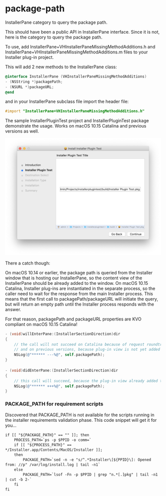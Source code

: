 # package-path
InstallerPane category to query the package path.

This should have been a public API in InstallerPane interface.
Since it is not, here is the category to query the package path.

To use, add InstallerPane+VHInstallerPaneMissingMethodAdditions.h and InstallerPane+VHInstallerPaneMissingMethodAdditions.m files to your Installer plug-in project.

This will add 2 new methods to the InstallerPane class:
 
```objective-c
@interface InstallerPane (VHInstallerPaneMissingMethodAdditions)
- (NSString *)packagePath;
- (NSURL *)packageURL;
@end
```
 
and in your InstallerPane subclass file import the header file:
 
```objective-c
#import "InstallerPane+VHInstallerPaneMissingMethodAdditions.h"
```
 
The sample InstallerPluginTest project and InstallerPluginTest package demonstrate the usage.
Works on macOS 10.15 Catalina and previous versions as well.

![Installer Plugin Test](InstallerPluginTest.png)

There a catch though:

On macOS 10.14 or earlier, the package path is queried from the Installer window that is hosting our InstallerPane, so the content view of the InstallerPane should be already added to the window.
On macOS 10.15 Catalina, Installer plug-ins are instantiated in the separate process, so the caller need to wait for the response from the main Installer process. 
This means that the first call to packagePath/packageURL will initiate the query, but will return an empty path until the Installer process responds with the answer.

For that reason, packagePath and packageURL properties are KVO compliant on macOS 10.15 Catalina!
 
```objective-c
- (void)willEnterPane:(InstallerSectionDirection)dir
{
    // the call will not succeed on Catalina because of request roundtrip to another process
    // and on previous versions, because plug-in view is not yet added to the Installer window
    NSLog(@"****** ---%@", self.packagePath);
}

- (void)didEnterPane:(InstallerSectionDirection)dir
{
    // this call will succeed, because the plug-in view already added to the Installer window
    NSLog(@"****** +++%@", self.packagePath);
}

```

### PACKAGE_PATH for requirement scripts

Discovered that PACKAGE_PATH is not available for the scripts running in the installer requirements validation phase. 
This code snippet will get it for you...

```
if [[ "${PACKAGE_PATH}" == "" ]]; then
    PROCESS_PATH=`ps -p $PPID -o comm=`
    if [[ "${PROCESS_PATH}" == */Installer.app/Contents/MacOS/Installer ]];
    then
        PACKAGE_PATH=`sed -n -e "s/^.*Installer\[${PPID}\]: Opened from: //p" /var/log/install.log | tail -n1`
    else
        PACKAGE_PATH=`lsof -Fn -p $PPID | grep "n.*[.]pkg" | tail -n1 | cut -b 2-`
    fi
fi
```


